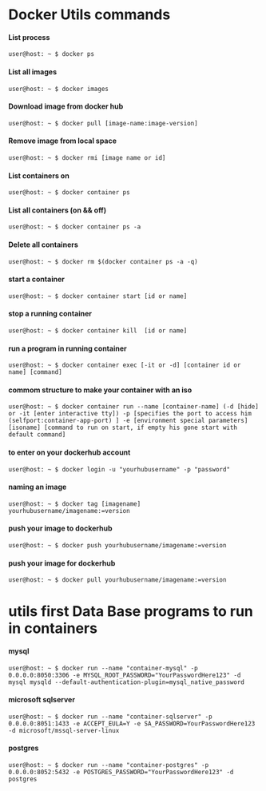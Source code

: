 # Docker Utils commands

#### List process
```console 
user@host: ~ $ docker ps 
```
#### List all images 
```console
user@host: ~ $ docker images
``` 
#### Download image from docker hub
```console
user@host: ~ $ docker pull [image-name:image-version]
``` 
#### Remove image from local space
```console 
user@host: ~ $ docker rmi [image name or id]
```
#### List containers on
```console
user@host: ~ $ docker container ps
```
#### List all containers (on && off)
```console
user@host: ~ $ docker container ps -a
``` 
#### Delete all containers
```console
user@host: ~ $ docker rm $(docker container ps -a -q)
``` 
#### start a container
```console
user@host: ~ $ docker container start [id or name]
```
#### stop a running container
```console
user@host: ~ $ docker container kill  [id or name]
``` 
#### run a program in running container
```console
user@host: ~ $ docker container exec [-it or -d] [container id or name] [command]
``` 
#### commom structure to make your container with an iso
```console
user@host: ~ $ docker container run --name [container-name] (-d [hide] or -it [enter interactive tty]) -p [specifies the port to access him (selfport:container-app-port) ] -e [environment special parameters] [isoname] [command to run on start, if empty his gone start with default command]
``` 

#### to enter on your dockerhub account
```console
user@host: ~ $ docker login -u "yourhubusername" -p "password"
``` 

#### naming an image 
```console
user@host: ~ $ docker tag [imagename] yourhubusername/imagename:=version
```
#### push your image to dockerhub 
```console
user@host: ~ $ docker push yourhubusername/imagename:=version
```
#### push your image for dockerhub 
```console
user@host: ~ $ docker pull yourhubusername/imagename:=version
```
# utils first Data Base programs to run in containers

#### mysql
```console
user@host: ~ $ docker run --name "container-mysql" -p 0.0.0.0:8050:3306 -e MYSQL_ROOT_PASSWORD="YourPasswordHere123" -d mysql mysqld --default-authentication-plugin=mysql_native_password
```

#### microsoft sqlserver
```console
user@host: ~ $ docker run --name "container-sqlserver" -p 0.0.0.0:8051:1433 -e ACCEPT_EULA=Y -e SA_PASSWORD=YourPasswordHere123 -d microsoft/mssql-server-linux 
```

#### postgres
```console
user@host: ~ $ docker run --name "container-postgres" -p 0.0.0.0:8052:5432 -e POSTGRES_PASSWORD="YourPasswordHere123" -d postgres
```
